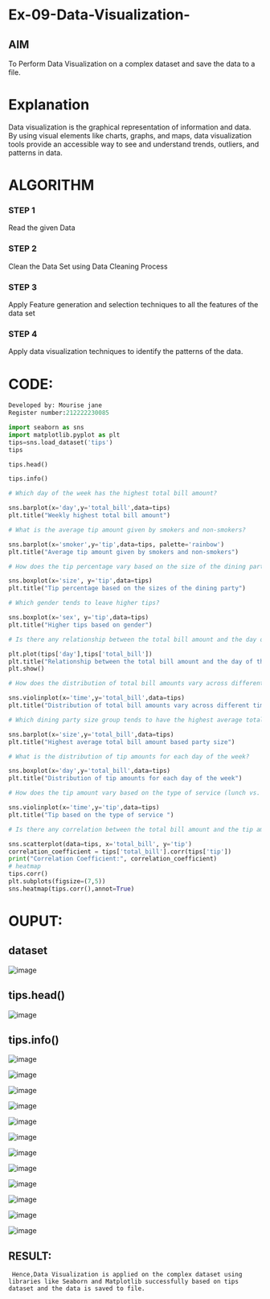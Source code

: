 # Ex-09-Data-Visualization-

## AIM
To Perform Data Visualization on a complex dataset and save the data to a file. 

# Explanation
Data visualization is the graphical representation of information and data. By using visual elements like charts, graphs, and maps, data visualization tools provide an accessible way to see and understand trends, outliers, and patterns in data.

# ALGORITHM
### STEP 1
Read the given Data
### STEP 2
Clean the Data Set using Data Cleaning Process
### STEP 3
Apply Feature generation and selection techniques to all the features of the data set
### STEP 4
Apply data visualization techniques to identify the patterns of the data.


# CODE:
```python 
Developed by: Mourise jane
Register number:212222230085

import seaborn as sns
import matplotlib.pyplot as plt
tips=sns.load_dataset('tips')
tips

tips.head()

tips.info()

# Which day of the week has the highest total bill amount?

sns.barplot(x='day',y='total_bill',data=tips)
plt.title("Weekly highest total bill amount")

# What is the average tip amount given by smokers and non-smokers?

sns.barplot(x='smoker',y='tip',data=tips, palette='rainbow')
plt.title("Average tip amount given by smokers and non-smokers")

# How does the tip percentage vary based on the size of the dining party?

sns.boxplot(x='size', y='tip',data=tips)
plt.title("Tip percentage based on the sizes of the dining party")

# Which gender tends to leave higher tips?

sns.boxplot(x='sex', y='tip',data=tips)
plt.title("Higher tips based on gender")

# Is there any relationship between the total bill amount and the day of the week?

plt.plot(tips['day'],tips['total_bill'])
plt.title("Relationship between the total bill amount and the day of the week")
plt.show()

# How does the distribution of total bill amounts vary across different time periods (lunch vs. dinner)?

sns.violinplot(x='time',y='total_bill',data=tips)
plt.title("Distribution of total bill amounts vary across different time periods(lunch vs. dinner)")

# Which dining party size group tends to have the highest average total bill amount?

sns.barplot(x='size',y='total_bill',data=tips)
plt.title("Highest average total bill amount based party size")

# What is the distribution of tip amounts for each day of the week?

sns.boxplot(x='day',y='total_bill',data=tips)
plt.title("Distribution of tip amounts for each day of the week")

# How does the tip amount vary based on the type of service (lunch vs. dinner)?

sns.violinplot(x='time',y='tip',data=tips)
plt.title("Tip based on the type of service ")

# Is there any correlation between the total bill amount and the tip amount?

sns.scatterplot(data=tips, x='total_bill', y='tip')
correlation_coefficient = tips['total_bill'].corr(tips['tip'])
print("Correlation Coefficient:", correlation_coefficient)
# heatmap
tips.corr()
plt.subplots(figsize=(7,5))
sns.heatmap(tips.corr(),annot=True)
```

# OUPUT:

## dataset
![image](https://github.com/Yogeshvar005/ODD2023-Datascience-Ex-08/assets/113497367/0e572e45-6c39-42f5-8102-ed837dfe0738)

## tips.head()
![image](https://github.com/Yogeshvar005/ODD2023-Datascience-Ex-08/assets/113497367/09fcf759-6488-4efe-8f5a-a7a0b6b17870)

## tips.info()
![image](https://github.com/Yogeshvar005/ODD2023-Datascience-Ex-08/assets/113497367/c4355629-e993-4887-abba-1df8a930b9dd)

![image](https://github.com/Yogeshvar005/ODD2023-Datascience-Ex-08/assets/113497367/72d35356-b4f6-45c7-a636-fd65bd0c3d45)

![image](https://github.com/Yogeshvar005/ODD2023-Datascience-Ex-08/assets/113497367/5805253f-5afb-42da-afcb-e65c0fb0bcd5)

![image](https://github.com/Yogeshvar005/ODD2023-Datascience-Ex-08/assets/113497367/38c7db60-3764-4bb4-8a54-54299bcd3f26)

![image](https://github.com/Yogeshvar005/ODD2023-Datascience-Ex-08/assets/113497367/cf8a7ace-b86d-4815-93b5-7a5266aa1d96)

![image](https://github.com/Yogeshvar005/ODD2023-Datascience-Ex-08/assets/113497367/899cb0fa-8be5-42e8-ad57-1a6de9a5b069)

![image](https://github.com/Yogeshvar005/ODD2023-Datascience-Ex-08/assets/113497367/0095030d-81be-4475-9b53-fce410667794)

![image](https://github.com/Yogeshvar005/ODD2023-Datascience-Ex-08/assets/113497367/e7650342-8e99-4e64-9b9d-1586ec43e177)

![image](https://github.com/Yogeshvar005/ODD2023-Datascience-Ex-08/assets/113497367/bdc756e1-1582-403e-9dc5-b7a476365244)

![image](https://github.com/Yogeshvar005/ODD2023-Datascience-Ex-08/assets/113497367/2ec16435-54ec-4e26-8c06-bb972c392d9e)

![image](https://github.com/Yogeshvar005/ODD2023-Datascience-Ex-08/assets/113497367/f54cd2db-fdd9-4f2e-ae18-6cb9d90febe8)

![image](https://github.com/Yogeshvar005/ODD2023-Datascience-Ex-08/assets/113497367/5b315d71-a574-404b-849e-834c4538ff2c)

## RESULT:

     Hence,Data Visualization is applied on the complex dataset using libraries like Seaborn and Matplotlib successfully based on tips dataset and the data is saved to file.
